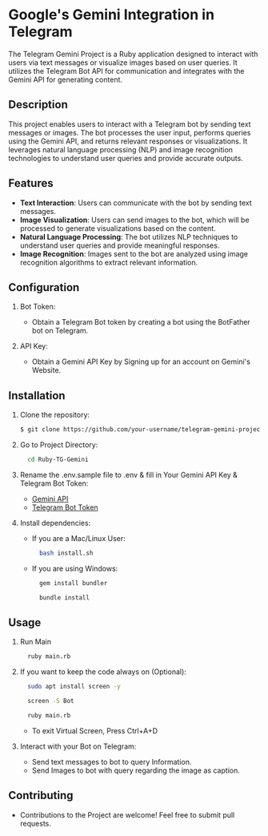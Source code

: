 # Google's Gemini Integration in Telegram

The Telegram Gemini Project is a Ruby application designed to interact with users via text messages or visualize images based on user queries. It utilizes the Telegram Bot API for communication and integrates with the Gemini API for generating content.

## Description

This project enables users to interact with a Telegram bot by sending text messages or images. The bot processes the user input, performs queries using the Gemini API, and returns relevant responses or visualizations. It leverages natural language processing (NLP) and image recognition technologies to understand user queries and provide accurate outputs.

## Features

- **Text Interaction**: Users can communicate with the bot by sending text messages.
- **Image Visualization**: Users can send images to the bot, which will be processed to generate visualizations based on the content.
- **Natural Language Processing**: The bot utilizes NLP techniques to understand user queries and provide meaningful responses.
- **Image Recognition**: Images sent to the bot are analyzed using image recognition algorithms to extract relevant information.

## Configuration

1. Bot Token:

   - Obtain a Telegram Bot token by creating a bot using the BotFather bot on Telegram.

2. API Key:

   - Obtain a Gemini API Key by Signing up for an account on Gemini's Website.

## Installation

1. Clone the repository:

   ```bash
   $ git clone https://github.com/your-username/telegram-gemini-project.git
   ```

2. Go to Project Directory:

   ```bash
     cd Ruby-TG-Gemini
   ```

3. Rename the .env.sample file to .env & fill in Your Gemini API Key & Telegram Bot Token:

   - [Gemini API](https://aistudio.google.com/app/u/1/apikey)
   - [Telegram Bot Token](http://t.me/botfather)

4. Install dependencies:

   - If you are a Mac/Linux User:

     ```bash
       bash install.sh
     ```

   - If you are using Windows:

     ```bash
       gem install bundler
     ```

     ```bash
       bundle install
     ```

## Usage

1. Run Main

   ```bash
     ruby main.rb
   ```

2. If you want to keep the code always on (Optional):

   ```bash
     sudo apt install screen -y
   ```

   ```bash
     screen -S Bot
   ```

   ```bash
     ruby main.rb
   ```

   - To exit Virtual Screen, Press Ctrl+A+D

3. Interact with your Bot on Telegram:

   - Send text messages to bot to query Information.
   - Send Images to bot with query regarding the image as caption.

## Contributing

- Contributions to the Project are welcome! Feel free to submit pull requests.
